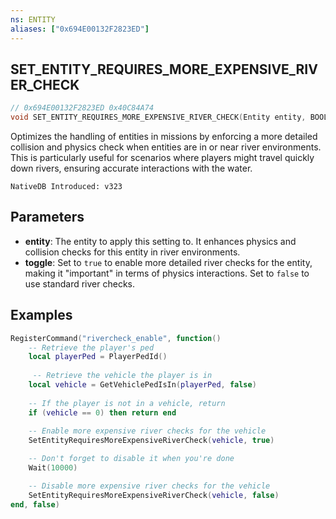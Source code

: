 ```yaml
---
ns: ENTITY
aliases: ["0x694E00132F2823ED"]
---
```

## SET_ENTITY_REQUIRES_MORE_EXPENSIVE_RIVER_CHECK

```c
// 0x694E00132F2823ED 0x40C84A74
void SET_ENTITY_REQUIRES_MORE_EXPENSIVE_RIVER_CHECK(Entity entity, BOOL toggle);
```

Optimizes the handling of entities in missions by enforcing a more detailed collision and physics check when entities are in or near river environments. This is particularly useful for scenarios where players might travel quickly down rivers, ensuring accurate interactions with the water.

```
NativeDB Introduced: v323
```

## Parameters
* **entity**: The entity to apply this setting to. It enhances physics and collision checks for this entity in river environments.
* **toggle**: Set to `true` to enable more detailed river checks for the entity, making it "important" in terms of physics interactions. Set to `false` to use standard river checks.


## Examples
```lua
RegisterCommand("rivercheck_enable", function()
    -- Retrieve the player's ped
    local playerPed = PlayerPedId()
    
     -- Retrieve the vehicle the player is in
    local vehicle = GetVehiclePedIsIn(playerPed, false)
    
    -- If the player is not in a vehicle, return
    if (vehicle == 0) then return end
    
    -- Enable more expensive river checks for the vehicle
    SetEntityRequiresMoreExpensiveRiverCheck(vehicle, true)

    -- Don't forget to disable it when you're done
    Wait(10000)

    -- Disable more expensive river checks for the vehicle
    SetEntityRequiresMoreExpensiveRiverCheck(vehicle, false)
end, false)
```